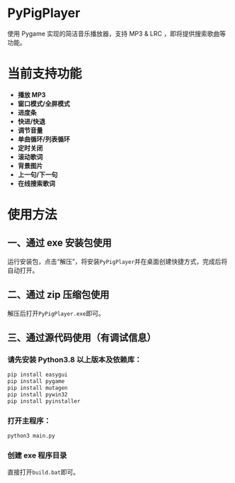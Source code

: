 # PyPigPlayer

使用 Pygame 实现的简洁音乐播放器，支持 MP3 & LRC ，即将提供搜索歌曲等功能。


# 当前支持功能

- **播放 MP3**
- **窗口模式/全屏模式**
- **进度条**
- **快进/快退**
- **调节音量**
- **单曲循环/列表循环**
- **定时关闭**
- **滚动歌词**
- **背景图片**
- **上一句/下一句**
- **在线搜索歌词**

# 使用方法

## 一、通过 exe 安装包使用

运行安装包，点击“解压”，将安装`PyPigPlayer`并在桌面创建快捷方式，完成后将自动打开。

## 二、通过 zip 压缩包使用

解压后打开`PyPigPlayer.exe`即可。

## 三、通过源代码使用（有调试信息）

### 请先安装 Python3.8 以上版本及依赖库：

```bash
pip install easygui
pip install pygame
pip install mutagen
pip install pywin32
pip install pyinstaller
```

### 打开主程序：

```bash
python3 main.py
```

### 创建 exe 程序目录

直接打开`build.bat`即可。
